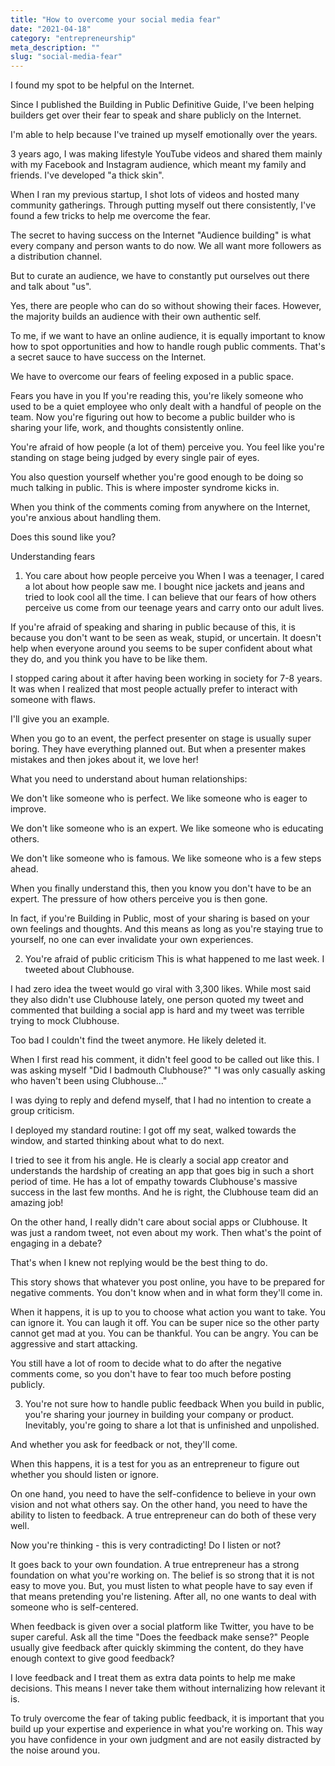 ```yaml
---
title: "How to overcome your social media fear"
date: "2021-04-18"
category: "entrepreneurship"
meta_description: ""
slug: "social-media-fear"
---
```


I found my spot to be helpful on the Internet.

Since I published the Building in Public Definitive Guide, I've been helping builders get over their fear to speak and share publicly on the Internet.

I'm able to help because I've trained up myself emotionally over the years.

3 years ago, I was making lifestyle YouTube videos and shared them mainly with my Facebook and Instagram audience, which meant my family and friends. I've developed "a thick skin".

When I ran my previous startup, I shot lots of videos and hosted many community gatherings. Through putting myself out there consistently, I've found a few tricks to help me overcome the fear.

The secret to having success on the Internet
"Audience building" is what every company and person wants to do now. We all want more followers as a distribution channel.

But to curate an audience, we have to constantly put ourselves out there and talk about "us".

Yes, there are people who can do so without showing their faces. However, the majority builds an audience with their own authentic self.

To me, if we want to have an online audience, it is equally important to know how to spot opportunities and how to handle rough public comments. That's a secret sauce to have success on the Internet.

We have to overcome our fears of feeling exposed in a public space.

Fears you have in you
If you're reading this, you're likely someone who used to be a quiet employee who only dealt with a handful of people on the team. Now you're figuring out how to become a public builder who is sharing your life, work, and thoughts consistently online.

You're afraid of how people (a lot of them) perceive you. You feel like you're standing on stage being judged by every single pair of eyes.

You also question yourself whether you're good enough to be doing so much talking in public. This is where imposter syndrome kicks in.

When you think of the comments coming from anywhere on the Internet, you're anxious about handling them.

Does this sound like you?

Understanding fears
1) You care about how people perceive you
When I was a teenager, I cared a lot about how people saw me. I bought nice jackets and jeans and tried to look cool all the time. I can believe that our fears of how others perceive us come from our teenage years and carry onto our adult lives.

If you're afraid of speaking and sharing in public because of this, it is because you don't want to be seen as weak, stupid, or uncertain. It doesn't help when everyone around you seems to be super confident about what they do, and you think you have to be like them.

I stopped caring about it after having been working in society for 7-8 years. It was when I realized that most people actually prefer to interact with someone with flaws.

I'll give you an example.

When you go to an event, the perfect presenter on stage is usually super boring. They have everything planned out. But when a presenter makes mistakes and then jokes about it, we love her!

What you need to understand about human relationships:

We don't like someone who is perfect. We like someone who is eager to improve.

We don't like someone who is an expert. We like someone who is educating others.

We don't like someone who is famous. We like someone who is a few steps ahead.

When you finally understand this, then you know you don't have to be an expert. The pressure of how others perceive you is then gone.

In fact, if you're Building in Public, most of your sharing is based on your own feelings and thoughts. And this means as long as you're staying true to yourself, no one can ever invalidate your own experiences.

2) You're afraid of public criticism
This is what happened to me last week. I tweeted about Clubhouse.



I had zero idea the tweet would go viral with 3,300 likes. While most said they also didn't use Clubhouse lately, one person quoted my tweet and commented that building a social app is hard and my tweet was terrible trying to mock Clubhouse.

Too bad I couldn't find the tweet anymore. He likely deleted it.

When I first read his comment, it didn't feel good to be called out like this. I was asking myself "Did I badmouth Clubhouse?" "I was only casually asking who haven't been using Clubhouse..."

I was dying to reply and defend myself, that I had no intention to create a group criticism.

I deployed my standard routine: I got off my seat, walked towards the window, and started thinking about what to do next.

I tried to see it from his angle. He is clearly a social app creator and understands the hardship of creating an app that goes big in such a short period of time. He has a lot of empathy towards Clubhouse's massive success in the last few months. And he is right, the Clubhouse team did an amazing job!

On the other hand, I really didn't care about social apps or Clubhouse. It was just a random tweet, not even about my work. Then what's the point of engaging in a debate?

That's when I knew not replying would be the best thing to do.

This story shows that whatever you post online, you have to be prepared for negative comments. You don't know when and in what form they'll come in.

When it happens, it is up to you to choose what action you want to take. You can ignore it. You can laugh it off. You can be super nice so the other party cannot get mad at you. You can be thankful. You can be angry. You can be aggressive and start attacking.

You still have a lot of room to decide what to do after the negative comments come, so you don't have to fear too much before posting publicly.

3) You're not sure how to handle public feedback
When you build in public, you're sharing your journey in building your company or product. Inevitably, you're going to share a lot that is unfinished and unpolished.

And whether you ask for feedback or not, they'll come.

When this happens, it is a test for you as an entrepreneur to figure out whether you should listen or ignore.

On one hand, you need to have the self-confidence to believe in your own vision and not what others say. On the other hand, you need to have the ability to listen to feedback. A true entrepreneur can do both of these very well.

Now you're thinking - this is very contradicting! Do I listen or not?

It goes back to your own foundation. A true entrepreneur has a strong foundation on what you're working on. The belief is so strong that it is not easy to move you. But, you must listen to what people have to say even if that means pretending you're listening. After all, no one wants to deal with someone who is self-centered.

When feedback is given over a social platform like Twitter, you have to be super careful. Ask all the time "Does the feedback make sense?" People usually give feedback after quickly skimming the content, do they have enough context to give good feedback?

I love feedback and I treat them as extra data points to help me make decisions. This means I never take them without internalizing how relevant it is.

To truly overcome the fear of taking public feedback, it is important that you build up your expertise and experience in what you're working on. This way you have confidence in your own judgment and are not easily distracted by the noise around you.